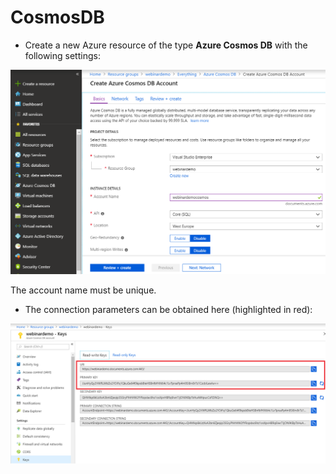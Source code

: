 # CosmosDB

- Create a new Azure resource of the type **Azure Cosmos DB** with the following settings:

![Resource settings](1.PNG)

The account name must be unique.

- The connection parameters can be obtained here (highlighted in red):

![Connection string](2.png)

